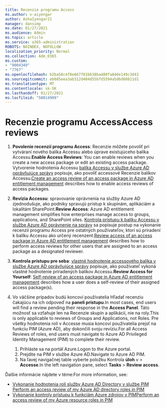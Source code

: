 ```yaml
---
title: Recenzie programu Access
ms.author: v-aiyengar
author: AshaIyengar21
manager: dansimp
ms.date: 01/27/2021
ms.audience: Admin
ms.topic: article
ms.service: o365-administration
ROBOTS: NOINDEX, NOFOLLOW
localization_priority: Normal
ms.collection: Adm_O365
ms.custom:
- "9004349"
- "7767"
ms.openlocfilehash: b2ba50c4f8e667f81b638ba480fa846e149c3d43
ms.sourcegitcommit: eb685eea3ab312d404d55bfd5594a5d6d68811d1
ms.translationtype: MT
ms.contentlocale: sk-SK
ms.lasthandoff: 01/27/2021
ms.locfileid: "50014999"
---
```

# <a name="access-reviews"></a><span data-ttu-id="44ae7-102">Recenzie programu Access</span><span class="sxs-lookup"><span data-stu-id="44ae7-102">Access reviews</span></span>

1. <span data-ttu-id="44ae7-103">**Povolenie recenzií programu Access**: Recenzie môžete povoliť pri vytváraní nového balíka Accessu alebo úprave existujúceho balíka Accessu.</span><span class="sxs-lookup"><span data-stu-id="44ae7-103">**Enable Access Reviews**: You can enable reviews when you create a new access package or edit an existing access package.</span></span> <span data-ttu-id="44ae7-104">Vytvorenie hodnotenia Accessu [balíka Accessu v službe Azure AD oprávňujúce správy](https://docs.microsoft.com/azure/active-directory/governance/entitlement-management-access-reviews-create) popisuje, ako povoliť accessové Recenzie balíkov Accessu.</span><span class="sxs-lookup"><span data-stu-id="44ae7-104">[Create an access review of an access package in Azure AD entitlement management](https://docs.microsoft.com/azure/active-directory/governance/entitlement-management-access-reviews-create) describes how to enable access reviews of access packages.</span></span>

1. <span data-ttu-id="44ae7-105">**Revízia Accessu**: spravovanie oprávnenia na služby Azure AD zjednodušuje, ako podniky spravujú prístup k skupinám, aplikáciám a lokalitám SharePoint.</span><span class="sxs-lookup"><span data-stu-id="44ae7-105">**Review Access**: Azure AD entitlement management simplifies how enterprises manage access to groups, applications, and SharePoint sites.</span></span> <span data-ttu-id="44ae7-106">[Kontrola prístupu k balíku Accessu v službe Azure AD oprávnenie na správy](https://docs.microsoft.com/azure/active-directory/governance/entitlement-management-access-reviews-create) sa popisuje postup na vykonanie recenzií programu Access pre ostatných používateľov, ktorí sú priradení k balíku Accessu ako určený recenzent.</span><span class="sxs-lookup"><span data-stu-id="44ae7-106">[Review access of an access package in Azure AD entitlement management](https://docs.microsoft.com/azure/active-directory/governance/entitlement-management-access-reviews-create) describes how to perform access reviews for other users that are assigned to an access package as a designated reviewer.</span></span>

1. <span data-ttu-id="44ae7-107">**Kontrola prístupu pre seba**: [vlastné hodnotenie accessového balíka v službe Azure AD oprávňujúce správy](https://docs.microsoft.com/azure/active-directory/governance/entitlement-management-access-reviews-self-review) popisuje, ako používateľ vykoná vlastné hodnotenie priradených balíkov Accessu.</span><span class="sxs-lookup"><span data-stu-id="44ae7-107">**Review Access for Yourself**: [Self-review of an access package in Azure AD entitlement management](https://docs.microsoft.com/azure/active-directory/governance/entitlement-management-access-reviews-self-review) describes how a user does a self-review of their assigned access package(s).</span></span>

1. <span data-ttu-id="44ae7-108">Vo väčšine prípadov budú koncoví používatelia Hľadať recenziu čakajúcu na ich odpoveď na **paneli prístupu**.</span><span class="sxs-lookup"><span data-stu-id="44ae7-108">In most cases, end users will find a review pending their response in the **Access Panel**.</span></span> <span data-ttu-id="44ae7-109">Táto možnosť sa vzťahuje len na Recenzie skupín a aplikácií, nie na roly.</span><span class="sxs-lookup"><span data-stu-id="44ae7-109">This is only applicable to reviews of Groups and Applications, not Roles.</span></span> <span data-ttu-id="44ae7-110">Pre všetky hodnotenia rolí v Accesse musia koncoví používatelia prejsť na funkciu PIM (Azure AD), aby dokončili svoju revíziu.</span><span class="sxs-lookup"><span data-stu-id="44ae7-110">For all Access Reviews of roles, end users must navigate to Azure AD Privileged Identity Management (PIM) to complete their review.</span></span>

    1. <span data-ttu-id="44ae7-111">Prihláste sa na portál Azure.</span><span class="sxs-lookup"><span data-stu-id="44ae7-111">Logon to the Azure portal.</span></span>
    2. <span data-ttu-id="44ae7-112">Prejdite na PIM v službe Azure AD.</span><span class="sxs-lookup"><span data-stu-id="44ae7-112">Navigate to Azure AD PIM.</span></span>
    3. <span data-ttu-id="44ae7-113">Na ľavej navigačnej table vyberte položku Kontrola **úloh** v  >  **Accesse**.</span><span class="sxs-lookup"><span data-stu-id="44ae7-113">In the left navigation pane, select **Tasks** > **Review access**.</span></span>
    
<span data-ttu-id="44ae7-114">Ďalšie informácie nájdete v téme:</span><span class="sxs-lookup"><span data-stu-id="44ae7-114">For more information, see:</span></span>

- [<span data-ttu-id="44ae7-115">Vykonanie hodnotenia rolí služby Azure AD Directory v službe PIM </span><span class="sxs-lookup"><span data-stu-id="44ae7-115">Perform an access review of my Azure AD directory roles in PIM </span></span>](https://docs.microsoft.com/azure/active-directory/privileged-identity-management/pim-how-to-perform-security-review/)
- [<span data-ttu-id="44ae7-116">Vykonanie kontroly prístupu k funkciám Azure zdrojov v PIM</span><span class="sxs-lookup"><span data-stu-id="44ae7-116">Perform an access review of my Azure resource roles in PIM</span></span>](https://docs.microsoft.com/azure/active-directory/privileged-identity-management/pim-resource-roles-perform-access-review/)